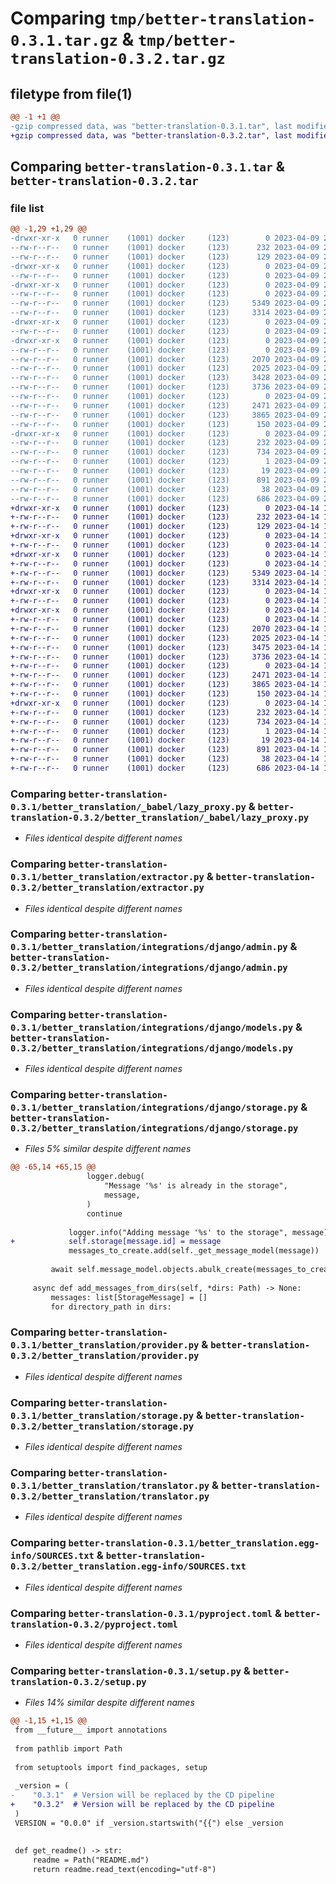 # Comparing `tmp/better-translation-0.3.1.tar.gz` & `tmp/better-translation-0.3.2.tar.gz`

## filetype from file(1)

```diff
@@ -1 +1 @@
-gzip compressed data, was "better-translation-0.3.1.tar", last modified: Sun Apr  9 21:32:18 2023, max compression
+gzip compressed data, was "better-translation-0.3.2.tar", last modified: Fri Apr 14 17:50:04 2023, max compression
```

## Comparing `better-translation-0.3.1.tar` & `better-translation-0.3.2.tar`

### file list

```diff
@@ -1,29 +1,29 @@
-drwxr-xr-x   0 runner    (1001) docker     (123)        0 2023-04-09 21:32:18.286028 better-translation-0.3.1/
--rw-r--r--   0 runner    (1001) docker     (123)      232 2023-04-09 21:32:18.286028 better-translation-0.3.1/PKG-INFO
--rw-r--r--   0 runner    (1001) docker     (123)      129 2023-04-09 21:32:15.000000 better-translation-0.3.1/README.md
-drwxr-xr-x   0 runner    (1001) docker     (123)        0 2023-04-09 21:32:18.282028 better-translation-0.3.1/better_translation/
--rw-r--r--   0 runner    (1001) docker     (123)        0 2023-04-09 21:32:15.000000 better-translation-0.3.1/better_translation/__init__.py
-drwxr-xr-x   0 runner    (1001) docker     (123)        0 2023-04-09 21:32:18.282028 better-translation-0.3.1/better_translation/_babel/
--rw-r--r--   0 runner    (1001) docker     (123)        0 2023-04-09 21:32:15.000000 better-translation-0.3.1/better_translation/_babel/__init__.py
--rw-r--r--   0 runner    (1001) docker     (123)     5349 2023-04-09 21:32:15.000000 better-translation-0.3.1/better_translation/_babel/lazy_proxy.py
--rw-r--r--   0 runner    (1001) docker     (123)     3314 2023-04-09 21:32:15.000000 better-translation-0.3.1/better_translation/extractor.py
-drwxr-xr-x   0 runner    (1001) docker     (123)        0 2023-04-09 21:32:18.282028 better-translation-0.3.1/better_translation/integrations/
--rw-r--r--   0 runner    (1001) docker     (123)        0 2023-04-09 21:32:15.000000 better-translation-0.3.1/better_translation/integrations/__init__.py
-drwxr-xr-x   0 runner    (1001) docker     (123)        0 2023-04-09 21:32:18.286028 better-translation-0.3.1/better_translation/integrations/django/
--rw-r--r--   0 runner    (1001) docker     (123)        0 2023-04-09 21:32:15.000000 better-translation-0.3.1/better_translation/integrations/django/__init__.py
--rw-r--r--   0 runner    (1001) docker     (123)     2070 2023-04-09 21:32:15.000000 better-translation-0.3.1/better_translation/integrations/django/admin.py
--rw-r--r--   0 runner    (1001) docker     (123)     2025 2023-04-09 21:32:15.000000 better-translation-0.3.1/better_translation/integrations/django/models.py
--rw-r--r--   0 runner    (1001) docker     (123)     3428 2023-04-09 21:32:15.000000 better-translation-0.3.1/better_translation/integrations/django/storage.py
--rw-r--r--   0 runner    (1001) docker     (123)     3736 2023-04-09 21:32:15.000000 better-translation-0.3.1/better_translation/provider.py
--rw-r--r--   0 runner    (1001) docker     (123)        0 2023-04-09 21:32:15.000000 better-translation-0.3.1/better_translation/py.typed
--rw-r--r--   0 runner    (1001) docker     (123)     2471 2023-04-09 21:32:15.000000 better-translation-0.3.1/better_translation/storage.py
--rw-r--r--   0 runner    (1001) docker     (123)     3865 2023-04-09 21:32:15.000000 better-translation-0.3.1/better_translation/translator.py
--rw-r--r--   0 runner    (1001) docker     (123)      150 2023-04-09 21:32:15.000000 better-translation-0.3.1/better_translation/types.py
-drwxr-xr-x   0 runner    (1001) docker     (123)        0 2023-04-09 21:32:18.282028 better-translation-0.3.1/better_translation.egg-info/
--rw-r--r--   0 runner    (1001) docker     (123)      232 2023-04-09 21:32:18.000000 better-translation-0.3.1/better_translation.egg-info/PKG-INFO
--rw-r--r--   0 runner    (1001) docker     (123)      734 2023-04-09 21:32:18.000000 better-translation-0.3.1/better_translation.egg-info/SOURCES.txt
--rw-r--r--   0 runner    (1001) docker     (123)        1 2023-04-09 21:32:18.000000 better-translation-0.3.1/better_translation.egg-info/dependency_links.txt
--rw-r--r--   0 runner    (1001) docker     (123)       19 2023-04-09 21:32:18.000000 better-translation-0.3.1/better_translation.egg-info/top_level.txt
--rw-r--r--   0 runner    (1001) docker     (123)      891 2023-04-09 21:32:15.000000 better-translation-0.3.1/pyproject.toml
--rw-r--r--   0 runner    (1001) docker     (123)       38 2023-04-09 21:32:18.286028 better-translation-0.3.1/setup.cfg
--rw-r--r--   0 runner    (1001) docker     (123)      686 2023-04-09 21:32:17.000000 better-translation-0.3.1/setup.py
+drwxr-xr-x   0 runner    (1001) docker     (123)        0 2023-04-14 17:50:04.147652 better-translation-0.3.2/
+-rw-r--r--   0 runner    (1001) docker     (123)      232 2023-04-14 17:50:04.147652 better-translation-0.3.2/PKG-INFO
+-rw-r--r--   0 runner    (1001) docker     (123)      129 2023-04-14 17:50:01.000000 better-translation-0.3.2/README.md
+drwxr-xr-x   0 runner    (1001) docker     (123)        0 2023-04-14 17:50:04.147652 better-translation-0.3.2/better_translation/
+-rw-r--r--   0 runner    (1001) docker     (123)        0 2023-04-14 17:50:01.000000 better-translation-0.3.2/better_translation/__init__.py
+drwxr-xr-x   0 runner    (1001) docker     (123)        0 2023-04-14 17:50:04.147652 better-translation-0.3.2/better_translation/_babel/
+-rw-r--r--   0 runner    (1001) docker     (123)        0 2023-04-14 17:50:01.000000 better-translation-0.3.2/better_translation/_babel/__init__.py
+-rw-r--r--   0 runner    (1001) docker     (123)     5349 2023-04-14 17:50:01.000000 better-translation-0.3.2/better_translation/_babel/lazy_proxy.py
+-rw-r--r--   0 runner    (1001) docker     (123)     3314 2023-04-14 17:50:01.000000 better-translation-0.3.2/better_translation/extractor.py
+drwxr-xr-x   0 runner    (1001) docker     (123)        0 2023-04-14 17:50:04.147652 better-translation-0.3.2/better_translation/integrations/
+-rw-r--r--   0 runner    (1001) docker     (123)        0 2023-04-14 17:50:01.000000 better-translation-0.3.2/better_translation/integrations/__init__.py
+drwxr-xr-x   0 runner    (1001) docker     (123)        0 2023-04-14 17:50:04.147652 better-translation-0.3.2/better_translation/integrations/django/
+-rw-r--r--   0 runner    (1001) docker     (123)        0 2023-04-14 17:50:01.000000 better-translation-0.3.2/better_translation/integrations/django/__init__.py
+-rw-r--r--   0 runner    (1001) docker     (123)     2070 2023-04-14 17:50:01.000000 better-translation-0.3.2/better_translation/integrations/django/admin.py
+-rw-r--r--   0 runner    (1001) docker     (123)     2025 2023-04-14 17:50:01.000000 better-translation-0.3.2/better_translation/integrations/django/models.py
+-rw-r--r--   0 runner    (1001) docker     (123)     3475 2023-04-14 17:50:01.000000 better-translation-0.3.2/better_translation/integrations/django/storage.py
+-rw-r--r--   0 runner    (1001) docker     (123)     3736 2023-04-14 17:50:01.000000 better-translation-0.3.2/better_translation/provider.py
+-rw-r--r--   0 runner    (1001) docker     (123)        0 2023-04-14 17:50:01.000000 better-translation-0.3.2/better_translation/py.typed
+-rw-r--r--   0 runner    (1001) docker     (123)     2471 2023-04-14 17:50:01.000000 better-translation-0.3.2/better_translation/storage.py
+-rw-r--r--   0 runner    (1001) docker     (123)     3865 2023-04-14 17:50:01.000000 better-translation-0.3.2/better_translation/translator.py
+-rw-r--r--   0 runner    (1001) docker     (123)      150 2023-04-14 17:50:01.000000 better-translation-0.3.2/better_translation/types.py
+drwxr-xr-x   0 runner    (1001) docker     (123)        0 2023-04-14 17:50:04.147652 better-translation-0.3.2/better_translation.egg-info/
+-rw-r--r--   0 runner    (1001) docker     (123)      232 2023-04-14 17:50:04.000000 better-translation-0.3.2/better_translation.egg-info/PKG-INFO
+-rw-r--r--   0 runner    (1001) docker     (123)      734 2023-04-14 17:50:04.000000 better-translation-0.3.2/better_translation.egg-info/SOURCES.txt
+-rw-r--r--   0 runner    (1001) docker     (123)        1 2023-04-14 17:50:04.000000 better-translation-0.3.2/better_translation.egg-info/dependency_links.txt
+-rw-r--r--   0 runner    (1001) docker     (123)       19 2023-04-14 17:50:04.000000 better-translation-0.3.2/better_translation.egg-info/top_level.txt
+-rw-r--r--   0 runner    (1001) docker     (123)      891 2023-04-14 17:50:01.000000 better-translation-0.3.2/pyproject.toml
+-rw-r--r--   0 runner    (1001) docker     (123)       38 2023-04-14 17:50:04.147652 better-translation-0.3.2/setup.cfg
+-rw-r--r--   0 runner    (1001) docker     (123)      686 2023-04-14 17:50:03.000000 better-translation-0.3.2/setup.py
```

### Comparing `better-translation-0.3.1/better_translation/_babel/lazy_proxy.py` & `better-translation-0.3.2/better_translation/_babel/lazy_proxy.py`

 * *Files identical despite different names*

### Comparing `better-translation-0.3.1/better_translation/extractor.py` & `better-translation-0.3.2/better_translation/extractor.py`

 * *Files identical despite different names*

### Comparing `better-translation-0.3.1/better_translation/integrations/django/admin.py` & `better-translation-0.3.2/better_translation/integrations/django/admin.py`

 * *Files identical despite different names*

### Comparing `better-translation-0.3.1/better_translation/integrations/django/models.py` & `better-translation-0.3.2/better_translation/integrations/django/models.py`

 * *Files identical despite different names*

### Comparing `better-translation-0.3.1/better_translation/integrations/django/storage.py` & `better-translation-0.3.2/better_translation/integrations/django/storage.py`

 * *Files 5% similar despite different names*

```diff
@@ -65,14 +65,15 @@
                 logger.debug(
                     "Message '%s' is already in the storage",
                     message,
                 )
                 continue
 
             logger.info("Adding message '%s' to the storage", message)
+            self.storage[message.id] = message
             messages_to_create.add(self._get_message_model(message))
 
         await self.message_model.objects.abulk_create(messages_to_create)
 
     async def add_messages_from_dirs(self, *dirs: Path) -> None:
         messages: list[StorageMessage] = []
         for directory_path in dirs:
```

### Comparing `better-translation-0.3.1/better_translation/provider.py` & `better-translation-0.3.2/better_translation/provider.py`

 * *Files identical despite different names*

### Comparing `better-translation-0.3.1/better_translation/storage.py` & `better-translation-0.3.2/better_translation/storage.py`

 * *Files identical despite different names*

### Comparing `better-translation-0.3.1/better_translation/translator.py` & `better-translation-0.3.2/better_translation/translator.py`

 * *Files identical despite different names*

### Comparing `better-translation-0.3.1/better_translation.egg-info/SOURCES.txt` & `better-translation-0.3.2/better_translation.egg-info/SOURCES.txt`

 * *Files identical despite different names*

### Comparing `better-translation-0.3.1/pyproject.toml` & `better-translation-0.3.2/pyproject.toml`

 * *Files identical despite different names*

### Comparing `better-translation-0.3.1/setup.py` & `better-translation-0.3.2/setup.py`

 * *Files 14% similar despite different names*

```diff
@@ -1,15 +1,15 @@
 from __future__ import annotations
 
 from pathlib import Path
 
 from setuptools import find_packages, setup
 
 _version = (
-    "0.3.1"  # Version will be replaced by the CD pipeline
+    "0.3.2"  # Version will be replaced by the CD pipeline
 )
 VERSION = "0.0.0" if _version.startswith("{{") else _version
 
 
 def get_readme() -> str:
     readme = Path("README.md")
     return readme.read_text(encoding="utf-8")
```

